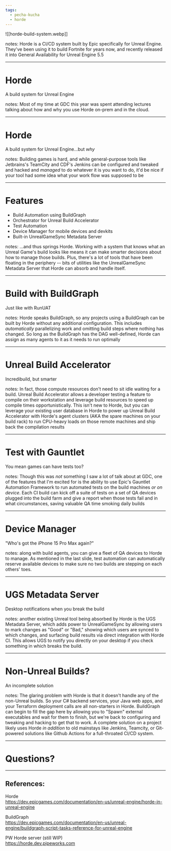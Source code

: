 ```yaml
---
tags:
  - pecha-kucha
  - horde
---
```


![[horde-build-system.webp]]

notes: Horde is a CI/CD system built by Epic specifically for Unreal Engine. They've been using it to build Fortnite for years now, and recently released it into General Availability for Unreal Engine 5.5

---
# Horde

A build system for Unreal Engine

notes: Most of my time at GDC this year was spent attending lectures talking about how and why you use Horde on-prem and in the cloud.

---

# Horde

A build system for Unreal Engine...but *why*

notes: Building games is hard, and while general-purpose tools like Jetbrains's TeamCity and CDF's Jenkins can be configured and tweaked and hacked and *managed* to do whatever it is you want to do, it'd be nice if your tool had some idea what your work flow was supposed to be

---
# Features

- Build Automation using BuildGraph
- Orchestrator for Unreal Build Accelerator
- Test Automation
- Device Manager for mobile devices and devkits
- Built-in UnrealGameSync Metadata Server

notes: ...and thus springs Horde. Working with a system that knows what an Unreal Game's build looks like means it can make smarter decisions about how to manage those builds. Plus, there's a lot of tools that have been floating in the periphery -- bits of utilities like the UnrealGameSync Metadata Server that Horde can absorb and handle itself.

---
# Build with BuildGraph

Just like with RunUAT

notes: Horde speaks BuildGraph, so any projects using a BuildGraph can be built by Horde without any additional configuration. This includes *automatically* parallelizing work and omitting build steps where nothing has changed. So long as the BuildGraph has the DAG well-defined, Horde can assign as many agents to it as it needs to run optimally

---
# Unreal Build Accelerator

Incredibuild, but smarter

notes: In fact, those compute resources don't need to sit idle waiting for a build. Unreal Build Accelerator allows a developer testing a feature to compile on their workstation and leverage build resources to speed up compile times opportunistically. This isn't new to Horde, but you can leverage your existing user database in Horde to power up Unreal Build Accelerator with Horde's agent clusters (AKA the spare machines on your build rack) to run CPU-heavy loads on those remote machines and ship back the compilation results

---
# Test with Gauntlet

You mean games can have tests too?

notes: Though this was *not* something I saw a lot of talk about at GDC, one of the features that I'm excited for is the ability to use Epic's Gauntlet Automation Framework to run automated tests on the build machines *or on device*. Each CI build can kick off a suite of tests on a set of QA devices plugged into the build farm and give a report when those tests fail and in what circumstances, saving valuable QA time smoking daily builds

---
# Device Manager

"Who's got the iPhone 15 Pro Max again?"

notes: along with build agents, you can give a fleet of QA devices to Horde to manage. As mentioned in the last slide, test automation can automatically reserve available devices to make sure no two builds are stepping on each others' toes.

---

# UGS Metadata Server

Desktop notifications when you break the build

notes: another existing Unreal tool being absorbed by Horde is the UGS Metadata Server, which adds power to UnrealGameSync by allowing users to mark changes as "Good" or "Bad," showing which users are synced to which changes, and surfacing build results via direct integration with Horde CI. This allows UGS to notify you directly on your desktop if you check something in which breaks the build.

---

# Non-Unreal Builds?

An incomplete solution

notes: The glaring problem with Horde is that it doesn't handle any of the non-Unreal builds. So your C# backend services, your Java web apps, and your Terraform deployment calls are all non-starters in Horde. BuildGraph can begin to fill the gap here by allowing you to "Spawn" external executables and wait for them to finish, but we're back to configuring and tweaking and hacking to get that to work. A complete solution on a project likely uses Horde *in addition* to old mainstays like Jenkins, Teamcity, or Git-powered solutions like Github Actions for a full-throated CI/CD system.

---

# Questions?

---

## References:

Horde  
https://dev.epicgames.com/documentation/en-us/unreal-engine/horde-in-unreal-engine

BuildGraph  
https://dev.epicgames.com/documentation/en-us/unreal-engine/buildgraph-script-tasks-reference-for-unreal-engine

PW Horde server (still WIP)  
https://horde.dev.pipeworks.com

